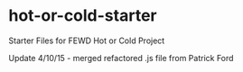 # hot-or-cold-starter
Starter Files for FEWD Hot or Cold Project

Update 4/10/15 - merged refactored .js file from Patrick Ford
